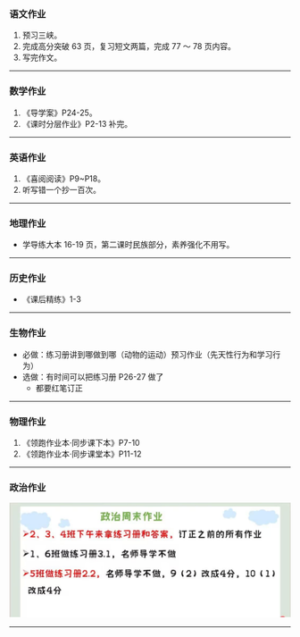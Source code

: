 ﻿### 语文作业

1. 预习三峡。
2. 完成高分突破 63 页，复习短文两篇，完成 77 ～ 78 页内容。
3. 写完作文。

---

### 数学作业

1. 《导学案》P24-25。
2. 《课时分层作业》P2-13 补完。

---

### 英语作业

1. 《喜阅阅读》P9~P18。
2. 听写错一个抄一百次。

---

### 地理作业

- 学导练大本 16-19 页，第二课时民族部分，素养强化不用写。

---

### 历史作业

- 《课后精练》1-3

---

### 生物作业

- 必做：练习册讲到哪做到哪（动物的运动）预习作业（先天性行为和学习行为）
- 选做：有时间可以把练习册 P26-27 做了
  - 都要红笔订正

---

### 物理作业

1. 《领跑作业本·同步课下本》P7-10
2. 《领跑作业本·同步课堂本》P11-12

---

### 政治作业

![hw](hw_G8S1/_images/3p.jpg)

---
